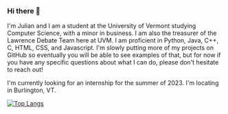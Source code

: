 ### Hi there 👋

I'm Julian and I am a student at the University of Vermont studying Computer Science, with a minor in business. I am also the treasurer of the Lawrence Debate Team here at UVM. I am proficient in Python, Java, C++, C, HTML, CSS, and Javascript. I'm slowly putting more of my projects on GitHub so eventually you will be able to see examples of that, but for now if you have any specific questions about what I can do, please don't hesitate to reach out!

I'm currently looking for an internship for the summer of 2023. I'm locating in Burlington, VT.


[![Top Langs](https://github-readme-stats.vercel.app/api/top-langs/?username=jhenry19&langs_count=7)](https://github.com/jhenry19/github-readme-stats)

